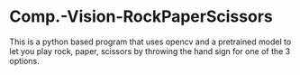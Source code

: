 # Comp.-Vision-RockPaperScissors
This is a python based program that uses opencv and a pretrained model to let you play rock, paper, scissors by throwing the hand sign for one of the 3 options.
